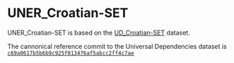 # UNER_Croatian-SET

UNER_Croatian-SET is based on the [UD_Croatian-SET](https://github.com/UniversalDependencies/UD_Croatian-SET) dataset.

The cannonical reference commit to the Universal Dependencies dataset is [`c69a0617b5b6b9c925f013476af5abcc2ff4c7ae`](https://github.com/UniversalDependencies/UD_Croatian-SET/tree/c69a0617b5b6b9c925f013476af5abcc2ff4c7ae)
